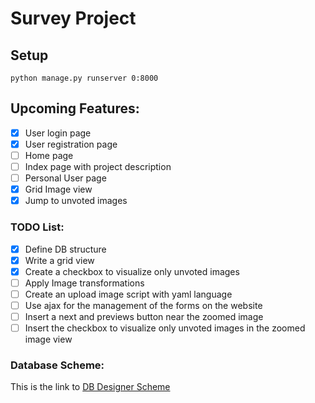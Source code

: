 # Survey Project

## Setup
`python manage.py runserver 0:8000`

## Upcoming Features:
- [X] User login page
- [X] User registration page
- [ ] Home page
- [ ] Index page with project description
- [ ] Personal User page
- [X] Grid Image view
- [X] Jump to unvoted images

### TODO List:
- [X] Define DB structure
- [X] Write a grid view
- [X] Create a checkbox to visualize only unvoted images
- [ ] Apply Image transformations
- [ ] Create an upload image script with yaml language
- [ ] Use ajax for the management of the forms on the website
- [ ] Insert a next and previews button near the zoomed image
- [ ] Insert the checkbox to visualize only unvoted images in the zoomed image view

### Database Scheme:
This is the link to [DB Designer Scheme](https://dbdesigner.page.link/egjKR3X2GqZGYSDZ8)
